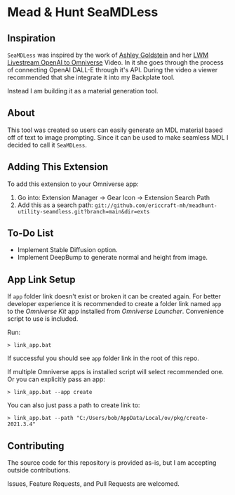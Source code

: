 # Mead & Hunt SeaMDLess

## Inspiration
`SeaMDLess` was inspired by the work of [Ashley Goldstein](https://www.youtube.com/@ashdotpy) and her [LWM Livestream OpenAI to Omniverse](https://www.youtube.com/watch?v=rC-MUK3ou6Q) Video. In it she goes through the process of connecting OpenAI DALL-E through it's API. During the video a viewer recommended that she integrate it into my Backplate tool.

Instead I am building it as a material generation tool.

## About
This tool was created so users can easily generate an MDL material based off of text to image prompting. Since it can be used to make seamless MDL I decided to call it `SeaMDLess`.

## Adding This Extension
To add this extension to your Omniverse app:
1. Go into: Extension Manager -> Gear Icon -> Extension Search Path
2. Add this as a search path: `git://github.com/ericcraft-mh/meadhunt-utility-seamdless.git?branch=main&dir=exts`

## To-Do List
- Implement Stable Diffusion option.
- Implement DeepBump to generate normal and height from image.

## App Link Setup
If `app` folder link doesn't exist or broken it can be created again. For better developer experience it is recommended to create a folder link named `app` to the *Omniverse Kit* app installed from *Omniverse Launcher*. Convenience script to use is included.

Run:

```
> link_app.bat
```

If successful you should see `app` folder link in the root of this repo.

If multiple Omniverse apps is installed script will select recommended one. Or you can explicitly pass an app:

```
> link_app.bat --app create
```

You can also just pass a path to create link to:

```
> link_app.bat --path "C:/Users/bob/AppData/Local/ov/pkg/create-2021.3.4"
```

## Contributing
The source code for this repository is provided as-is, but I am accepting outside contributions.

Issues, Feature Requests, and Pull Requests are welcomed.

